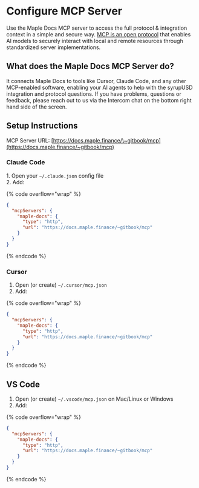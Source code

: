 # Configure MCP Server

Use the Maple Docs MCP server to access the full protocol & integration context in a simple and secure way. [MCP is an open protocol](https://modelcontextprotocol.io/specification/2025-03-26) that enables AI models to securely interact with local and remote resources through standardized server implementations.

## What does the Maple Docs MCP Server do?

It connects Maple Docs to tools like Cursor, Claude Code, and any other MCP-enabled software, enabling your AI agents to help with the syrupUSD integration and protocol questions. If you have problems, questions or feedback, please reach out to us via the Intercom chat on the bottom right hand side of the screen.

## Setup Instructions

MCP Server URL: [https://docs.maple.finance/\~gitbook/mcp](https://docs.maple.finance/~gitbook/mcp)

### **Claude Code**

1\. Open your `~/.claude.json` config file\
2\. Add:

{% code overflow="wrap" %}
```json
{
  "mcpServers": {
    "maple-docs": {
      "type": "http",
      "url": "https://docs.maple.finance/~gitbook/mcp"
    }
  }
}
```
{% endcode %}

### **Cursor**

1. Open (or create) `~/.cursor/mcp.json`
2. Add:

{% code overflow="wrap" %}
```json
{
  "mcpServers": {
    "maple-docs": {
      "type": "http",
      "url": "https://docs.maple.finance/~gitbook/mcp"
    }
  }
}
```
{% endcode %}

## VS Code

1. Open (or create) `~/.vscode/mcp.json` on Mac/Linux or Windows
2. Add:

{% code overflow="wrap" %}
```json
{
  "mcpServers": {
    "maple-docs": {
      "type": "http",
      "url": "https://docs.maple.finance/~gitbook/mcp"
    }
  }
}
```
{% endcode %}
